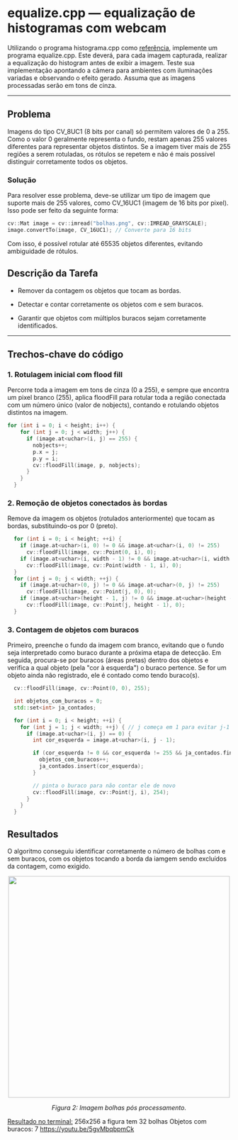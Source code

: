 # equalize.cpp — equalização de histogramas com webcam

Utilizando o programa histograma.cpp como [referência](https://agostinhobritojr.github.io/tutorial/pdi/histograma.html), implemente um programa equalize.cpp. Este deverá, para cada imagem capturada, realizar a equalização do histogram antes de exibir a imagem. Teste sua implementação apontando a câmera para ambientes com iluminações variadas e observando o efeito gerado. Assuma que as imagens processadas serão em tons de cinza.

---

## Problema
Imagens do tipo CV_8UC1 (8 bits por canal) só permitem valores de 0 a 255. Como o valor 0 geralmente representa o fundo, restam apenas 255 valores diferentes para representar objetos distintos. Se a imagem tiver mais de 255 regiões a serem rotuladas, os rótulos se repetem e não é mais possível distinguir corretamente todos os objetos.

### Solução
Para resolver esse problema, deve-se utilizar um tipo de imagem que suporte mais de 255 valores, como CV_16UC1 (imagem de 16 bits por pixel). Isso pode ser feito da seguinte forma:

```cpp
cv::Mat image = cv::imread("bolhas.png", cv::IMREAD_GRAYSCALE);
image.convertTo(image, CV_16UC1); // Converte para 16 bits
```

Com isso, é possível rotular até 65535 objetos diferentes, evitando ambiguidade de rótulos.


## Descrição da Tarefa

- Remover da contagem os objetos que tocam as bordas.

- Detectar e contar corretamente os objetos com e sem buracos.

- Garantir que objetos com múltiplos buracos sejam corretamente identificados.

---

## Trechos-chave do código


### 1. Rotulagem inicial com flood fill
Percorre toda a imagem em tons de cinza (0 a 255), e sempre que encontra um pixel branco (255), aplica floodFill para rotular toda a região conectada com um número único (valor de nobjects), contando e rotulando objetos distintos na imagem.

```cpp
for (int i = 0; i < height; i++) {
    for (int j = 0; j < width; j++) {
      if (image.at<uchar>(i, j) == 255) {
        nobjects++;
        p.x = j;
        p.y = i;
        cv::floodFill(image, p, nobjects);
      }
    }
  }
```

### 2. Remoção de objetos conectados às bordas
Remove da imagem os objetos (rotulados anteriormente) que tocam as bordas, substituindo-os por 0 (preto).

```cpp
  for (int i = 0; i < height; ++i) {
    if (image.at<uchar>(i, 0) != 0 && image.at<uchar>(i, 0) != 255)
      cv::floodFill(image, cv::Point(0, i), 0);
    if (image.at<uchar>(i, width - 1) != 0 && image.at<uchar>(i, width - 1) != 255)
      cv::floodFill(image, cv::Point(width - 1, i), 0);
  }
  for (int j = 0; j < width; ++j) {
    if (image.at<uchar>(0, j) != 0 && image.at<uchar>(0, j) != 255)
      cv::floodFill(image, cv::Point(j, 0), 0);
    if (image.at<uchar>(height - 1, j) != 0 && image.at<uchar>(height - 1, j) != 255)
      cv::floodFill(image, cv::Point(j, height - 1), 0);
  }  
```
### 3. Contagem de objetos com buracos
Primeiro, preenche o fundo da imagem com branco, evitando que o fundo seja interpretado como buraco durante a próxima etapa de detecção. Em seguida, procura-se por buracos (áreas pretas) dentro dos objetos e verifica a qual objeto (pela "cor à esquerda") o buraco pertence. Se for um objeto ainda não registrado, ele é contado como tendo buraco(s).

```cpp
  cv::floodFill(image, cv::Point(0, 0), 255);

  int objetos_com_buracos = 0;
  std::set<int> ja_contados;

  for (int i = 0; i < height; ++i) {
    for (int j = 1; j < width; ++j) { // j começa em 1 para evitar j-1 < 0
      if (image.at<uchar>(i, j) == 0) {
        int cor_esquerda = image.at<uchar>(i, j - 1);

        if (cor_esquerda != 0 && cor_esquerda != 255 && ja_contados.find(cor_esquerda) == ja_contados.end()) {
          objetos_com_buracos++;
          ja_contados.insert(cor_esquerda);
        }

        // pinta o buraco para não contar ele de novo
        cv::floodFill(image, cv::Point(j, i), 254);
      }
    }
  }
```
## Resultados

O algoritmo conseguiu identificar corretamente o número de bolhas com e sem buracos, com os objetos tocando a borda da iamgem sendo excluídos da contagem, como exigido.

<p align="center">
  <img src="./build/objetos_com_buracos.png" width="500"/>
</p>

<p align="center"><i>Figura 2: Imagem bolhas pós processamento.</i></p>

[Resultado no terminal:](./build/resultado_no_terminal.txt)
256x256
a figura tem 32 bolhas
Objetos com buracos: 7
https://youtu.be/5gvMbqbpmCk
